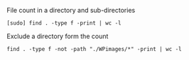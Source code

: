 File count in a directory and sub-directories

    [sudo] find . -type f -print | wc -l

Exclude a directory form the count

    find . -type f -not -path "./WPimages/*" -print | wc -l
